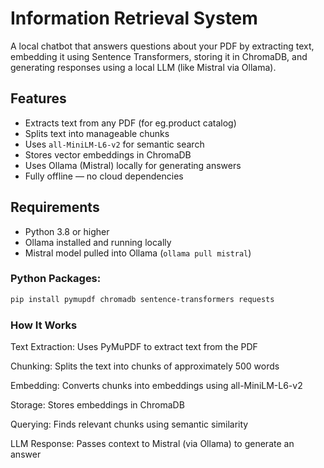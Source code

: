 # Information Retrieval System 

A local chatbot that answers questions about your  PDF by extracting text, embedding it using Sentence Transformers, storing it in ChromaDB, and generating responses using a local LLM (like Mistral via Ollama).


## Features

- Extracts text from any PDF (for eg.product catalog)
- Splits text into manageable chunks
- Uses `all-MiniLM-L6-v2` for semantic search
- Stores vector embeddings in ChromaDB
- Uses Ollama (Mistral) locally for generating answers
- Fully offline — no cloud dependencies


## Requirements

- Python 3.8 or higher
- Ollama installed and running locally
- Mistral model pulled into Ollama (`ollama pull mistral`)

### Python Packages:
```bash
pip install pymupdf chromadb sentence-transformers requests
```

### How It Works
Text Extraction: Uses PyMuPDF to extract text from the PDF

Chunking: Splits the text into chunks of approximately 500 words

Embedding: Converts chunks into embeddings using all-MiniLM-L6-v2

Storage: Stores embeddings in ChromaDB

Querying: Finds relevant chunks using semantic similarity

LLM Response: Passes context to Mistral (via Ollama) to generate an answer
